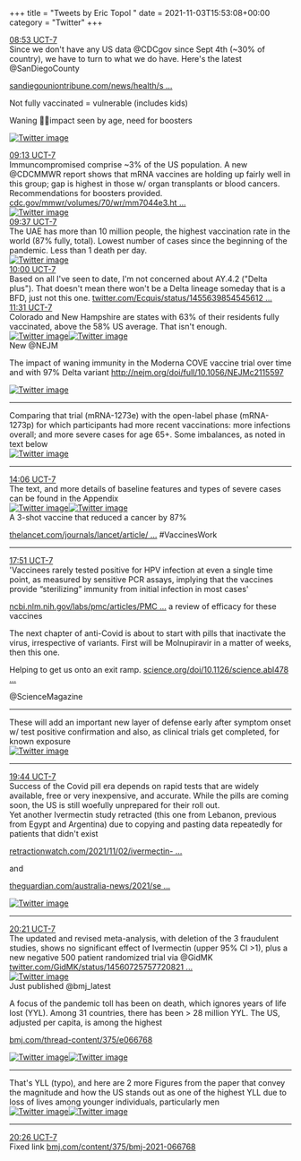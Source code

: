 +++
title = "Tweets by Eric Topol " 
date = 2021-11-03T15:53:08+00:00
category = "Twitter"
+++
<div class="tweet"> 
<div class="profile"> 
<a href="https://twitter.com/erictopol/status/1455926023866892290" target="_blank" rel="noreferer">08:53 UCT-7</a> 
</div> 
<div class="content"> 
Since we don't have any US data @CDCgov since Sept 4th (~30% of country), we have to turn to what we do have. Here's the latest @SanDiegoCounty 

<a href="https://www.sandiegouniontribune.com/news/health/story/2021-11-02/racist-comments-surface-at-county-supervisors-meeting" target="_blank" rel="noreferer">sandiegouniontribune.com/news/health/s ...</a> 


Not fully vaccinated = vulnerable (includes kids)

Waning 💉💉impact seen by age, need for boosters </div> 
<a href="/twitter/erictopol/images/FDR8TovVUAMUSB3.jpg"  ><img src="/twitter/erictopol/images/FDR8TovVUAMUSB3.jpg" alt="Twitter image" ></img></a></div> 
<div class="tweet"> 
<div class="profile"> 
<a href="https://twitter.com/erictopol/status/1455931213785362440" target="_blank" rel="noreferer">09:13 UCT-7</a> 
</div> 
<div class="content"> 
Immuncompromised comprise ~3% of the US population. A new @CDCMMWR report shows that mRNA vaccines are holding up fairly well in this group; gap is highest in those w/ organ transplants or blood cancers. Recommendations for boosters provided. <a href="https://www.cdc.gov/mmwr/volumes/70/wr/mm7044e3.htm?s_cid=mm7044e3_w" target="_blank" rel="noreferer">cdc.gov/mmwr/volumes/70/wr/mm7044e3.ht ...</a> 
 </div> 
<a href="/twitter/erictopol/images/FDSAkuoUUAYVY-_.jpg"  ><img src="/twitter/erictopol/images/FDSAkuoUUAYVY-_.jpg" alt="Twitter image" ></img></a></div> 
<div class="tweet"> 
<div class="profile"> 
<a href="https://twitter.com/erictopol/status/1455937075853754369" target="_blank" rel="noreferer">09:37 UCT-7</a> 
</div> 
<div class="content"> 
The UAE has more than 10 million people, the highest vaccination rate in the world (87% fully, total). Lowest number of cases since the beginning of the pandemic. Less than 1 death per day. </div> 
<a href="/twitter/erictopol/images/FDSGcVuVUAAuTfD.jpg"  ><img src="/twitter/erictopol/images/FDSGcVuVUAAuTfD.jpg" alt="Twitter image" ></img></a></div> 
<div class="tweet"> 
<div class="profile"> 
<a href="https://twitter.com/erictopol/status/1455942997808279554" target="_blank" rel="noreferer">10:00 UCT-7</a> 
</div> 
<div class="content"> 
Based on all I've seen to date, I'm not concerned about AY.4.2 ("Delta plus"). That doesn't mean there won't be a Delta lineage someday that is a BFD, just not this one. <a href="https://twitter.com/Ecquis/status/1455639854545612807" target="_blank" rel="noreferer">twitter.com/Ecquis/status/1455639854545612 ...</a> 
</div> 
</div> 
<div class="tweet"> 
<div class="profile"> 
<a href="https://twitter.com/erictopol/status/1455966000877236224" target="_blank" rel="noreferer">11:31 UCT-7</a> 
</div> 
<div class="content"> 
Colorado and New Hampshire are states with 63% of their residents fully vaccinated, above the 58% US average. That isn't enough. </div> 
<a href="/twitter/erictopol/images/FDSgfs4UcAMw-dV.jpg"  ><img src="/twitter/erictopol/images/FDSgfs4UcAMw-dV.jpg" alt="Twitter image" ></img></a><a href="/twitter/erictopol/images/FDShL2JUUAIdAfO.jpg"  ><img src="/twitter/erictopol/images/FDShL2JUUAIdAfO.jpg" alt="Twitter image" ></img></a></div> 
<div class="thread"> 
<div class="thread-content"> 
New @NEJM 

The impact of waning immunity in the Moderna COVE vaccine trial over time and with 97% Delta variant <a href="http://www.nejm.org/doi/full/10.1056/NEJMc2115597" target="_blank" rel="noreferer">http://nejm.org/doi/full/10.1056/NEJMc2115597</a> 
 </div> 
<a href="/twitter/erictopol/images/FDTCbYxVEAMxrLl.jpg"  ><img src="/twitter/erictopol/images/FDTCbYxVEAMxrLl.jpg" alt="Twitter image" ></img></a><hr><div class="thread-content"> 
Comparing that trial (mRNA-1273e) with the open-label phase (mRNA-1273p) for which participants had more recent vaccinations: more infections overall; and more severe cases for age 65+. Some imbalances, as noted  in text below </div> 
<a href="/twitter/erictopol/images/FDTDUe6VEAEoaBb.jpg"  ><img src="/twitter/erictopol/images/FDTDUe6VEAEoaBb.jpg" alt="Twitter image" ></img></a><hr><div class="profile"> 
<a href="https://twitter.com/erictopol/status/1456004825657741316" target="_blank" rel="noreferer">14:06 UCT-7</a> 
</div> 
<div class="content"> 
The text, and more details of baseline features and types of severe cases can be found in the Appendix </div> 
<a href="/twitter/erictopol/images/FDTEEEGUYAAN5r6.jpg"  ><img src="/twitter/erictopol/images/FDTEEEGUYAAN5r6.jpg" alt="Twitter image" ></img></a><a href="/twitter/erictopol/images/FDTEIU9VIAMigv5.jpg"  ><img src="/twitter/erictopol/images/FDTEIU9VIAMigv5.jpg" alt="Twitter image" ></img></a></div> 
<div class="thread"> 
<div class="thread-content"> 
A 3-shot vaccine that reduced a cancer by 87%

<a href="https://www.thelancet.com/journals/lancet/article/PIIS0140-6736(21)02178-4/fulltext?utm_campaign=lancet&utm_thread-content=185960506&utm_medium=social&utm_source=twitter&hss_channel=tw-27013292" target="_blank" rel="noreferer">thelancet.com/journals/lancet/article/ ...</a> 
 #VaccinesWork</div> 
<hr><div class="profile"> 
<a href="https://twitter.com/erictopol/status/1456061498481000448" target="_blank" rel="noreferer">17:51 UCT-7</a> 
</div> 
<div class="content"> 
'Vaccinees rarely tested positive for HPV infection at even a single time point, as measured by sensitive PCR assays, implying that the vaccines provide “sterilizing” immunity from initial infection in most cases'

<a href="https://www.ncbi.nlm.nih.gov/labs/pmc/articles/PMC6035892/" target="_blank" rel="noreferer">ncbi.nlm.nih.gov/labs/pmc/articles/PMC ...</a> 
 a review of efficacy for these vaccines</div> 
</div> 
<div class="thread"> 
<div class="thread-content"> 
The next chapter of anti-Covid is about to start with pills that inactivate the virus, irrespective of variants. First will be Molnupiravir in a matter of weeks, then this one.

Helping to get us onto an exit ramp. <a href="https://www.science.org/doi/10.1126/science.abl4784" target="_blank" rel="noreferer">science.org/doi/10.1126/science.abl478 ...</a> 


@ScienceMagazine</div> 
<hr><div class="thread-content"> 
These will add an important new layer of defense early after symptom onset w/ test positive confirmation and also, as clinical trials get completed, for known exposure </div> 
<a href="/twitter/erictopol/images/FDS72uZVUAEzXth.jpg"  ><img src="/twitter/erictopol/images/FDS72uZVUAEzXth.jpg" alt="Twitter image" ></img></a><hr><div class="profile"> 
<a href="https://twitter.com/erictopol/status/1456090009103077381" target="_blank" rel="noreferer">19:44 UCT-7</a> 
</div> 
<div class="content"> 
Success of the Covid pill era depends on rapid tests that are widely available, free or very inexpensive, and accurate. While the pills are coming soon, the US is still woefully unprepared for their roll out.</div> 
</div> 
<div class="thread"> 
<div class="thread-content"> 
Yet another Ivermectin study retracted (this one from Lebanon, previous from Egypt and Argentina) due to copying and pasting data repeatedly for patients that didn't exist

<a href="https://retractionwatch.com/2021/11/02/ivermectin-covid-19-study-retracted-authors-blame-file-mixup/" target="_blank" rel="noreferer">retractionwatch.com/2021/11/02/ivermectin- ...</a> 


and

<a href="https://www.theguardian.com/australia-news/2021/sep/25/fraudulent-ivermectin-studies-open-up-new-battleground-between-science-and-misinformation" target="_blank" rel="noreferer">theguardian.com/australia-news/2021/se ...</a> 
 </div> 
<a href="/twitter/erictopol/images/FDSPec0UYAQLpP4.jpg"  ><img src="/twitter/erictopol/images/FDSPec0UYAQLpP4.jpg" alt="Twitter image" ></img></a><hr><div class="profile"> 
<a href="https://twitter.com/erictopol/status/1456099341324615683" target="_blank" rel="noreferer">20:21 UCT-7</a> 
</div> 
<div class="content"> 
The updated and revised meta-analysis, with deletion of the 3 fraudulent studies, shows no significant effect of Ivermectin (upper 95% CI &gt;1), plus a new negative 500 patient randomized trial via @GidMK <a href="https://twitter.com/GidMK/status/1456072575772082177" target="_blank" rel="noreferer">twitter.com/GidMK/status/14560725757720821 ...</a> 
 </div> 
<a href="/twitter/erictopol/images/FDUaahXVQAAoBE5.jpg"  ><img src="/twitter/erictopol/images/FDUaahXVQAAoBE5.jpg" alt="Twitter image" ></img></a></div> 
<div class="thread"> 
<div class="thread-content"> 
Just published  @bmj_latest 

A focus of the pandemic toll has been on death, which ignores years of life lost (YYL). Among 31 countries, there has been &gt; 28 million YYL. The US, adjusted per capita, is among the highest

<a href="https://www.bmj.com/thread-content/375/e066768" target="_blank" rel="noreferer">bmj.com/thread-content/375/e066768</a> 
 </div> 
<a href="/twitter/erictopol/images/FDTI71tUYAUXULh.jpg"  ><img src="/twitter/erictopol/images/FDTI71tUYAUXULh.jpg" alt="Twitter image" ></img></a><a href="/twitter/erictopol/images/FDTJEIyVIAMzNIF.jpg"  ><img src="/twitter/erictopol/images/FDTJEIyVIAMzNIF.jpg" alt="Twitter image" ></img></a><hr><div class="thread-content"> 
That's YLL (typo), and here are 2 more Figures from the paper that convey the magnitude and how the US stands out as one of the highest YLL due to loss of lives among younger individuals, particularly men </div> 
<a href="/twitter/erictopol/images/FDTpC6SUUAU7-bK.jpg"  ><img src="/twitter/erictopol/images/FDTpC6SUUAU7-bK.jpg" alt="Twitter image" ></img></a><a href="/twitter/erictopol/images/FDTpEu1VIAIcwPq.jpg"  ><img src="/twitter/erictopol/images/FDTpEu1VIAIcwPq.jpg" alt="Twitter image" ></img></a><hr><div class="profile"> 
<a href="https://twitter.com/erictopol/status/1456100410360352770" target="_blank" rel="noreferer">20:26 UCT-7</a> 
</div> 
<div class="content"> 
Fixed link <a href="https://www.bmj.com/content/375/bmj-2021-066768" target="_blank" rel="noreferer">bmj.com/content/375/bmj-2021-066768</a> 
</div> 
</div> 


